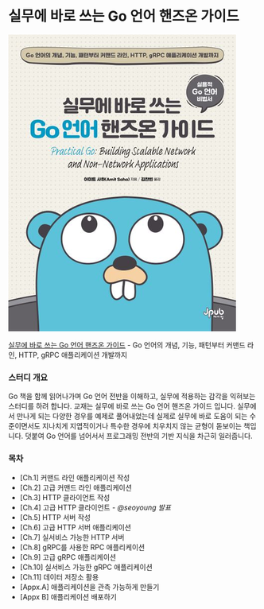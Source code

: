 # 실무에 바로 쓰는 Go 언어 핸즈온 가이드

<img src="./image/book.jpg">

[실무에 바로 쓰는 Go 언어 핸즈온 가이드](https://product.kyobobook.co.kr/detail/S000200429794) - Go 언어의 개념, 기능, 패턴부터 커맨드 라인, HTTP, gRPC 애플리케이션 개발까지


### 스터디 개요
  Go 책을 함께 읽어나가며 Go 언어 전반을 이해하고, 실무에 적용하는 감각을 익혀보는 스터디를 하려 합니다. 교재는 실무에 바로 쓰는 Go 언어 핸즈온 가이드 입니다. 실무에서 만나게 되는 다양한 경우를 예제로 풀어내었는데 실제로 실무에 바로 도움이 되는 수준이면서도 지나치게 지엽적이거나 특수한 경우에 치우치지 않는 균형이 돋보이는 책입니다. 덧붙여 Go 언어를 넘어서서 프로그래밍 전반의 기반 지식을 차근히 일러줍니다.
  
### 목차
- [Ch.1] 커맨드 라인 애플리케이션 작성
- [Ch.2] 고급 커맨드 라인 애플리케이션
- [Ch.3] HTTP 클라이언트 작성
- [Ch.4] 고급 HTTP 클라이언트 - _@seoyoung 발표_
- [Ch.5] HTTP 서버 작성
- [Ch.6] 고급 HTTP 서버 애플리케이션
- [Ch.7] 실서비스 가능한 HTTP 서버
- [Ch.8] gRPC를 사용한 RPC 애플리케이션 
- [Ch.9] 고급 gRPC 애플리케이션
- [Ch.10] 실서비스 가능한 gRPC 애플리케이션
- [Ch.11] 데이터 저장소 활용
- [Appx.A] 애플리케이션을 관측 가능하게 만들기
- [Appx B] 애플리케이션 배포하기